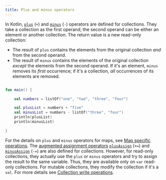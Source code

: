 ```yaml
---
title: Plus and minus operators
---
```



In Kotlin, [`plus`](https://kotlinlang.org/api/latest/jvm/stdlib/kotlin.collections/plus.html) (`+`) and [`minus`](https://kotlinlang.org/api/latest/jvm/stdlib/kotlin.collections/minus.html)
(`-`) operators are defined for collections.
They take a collection as the first operand; the second operand can be either an element or another collection.
The return value is a new read-only collection:

* The result of `plus` contains the elements from the original collection _and_ from the second operand.
* The result of `minus` contains the elements of the original collection _except_ the elements from the second operand.
   If it's an element, `minus` removes its _first_ occurrence; if it's a collection, _all_ occurrences of its elements are removed.

```kotlin

fun main() {

    val numbers = listOf("one", "two", "three", "four")

    val plusList = numbers + "five"
    val minusList = numbers - listOf("three", "four")
    println(plusList)
    println(minusList)

}
```

For the details on `plus` and `minus` operators for maps, see [Map specific operations](map-operations.md).
The [augmented assignment operators](operator-overloading.md#augmented-assignments) [`plusAssign`](https://kotlinlang.org/api/latest/jvm/stdlib/kotlin.collections/plus-assign.html)
(`+=`) and [`minusAssign`](https://kotlinlang.org/api/latest/jvm/stdlib/kotlin.collections/minus-assign.html) (`-=`) are
also defined for collections. However, for read-only collections, they actually use the `plus` or `minus` operators and
try to assign the result to the same variable. Thus, they are available only on `var` read-only collections.
For mutable collections, they modify the collection if it's a `val`. For more details see [Collection write operations](collection-write.md).
